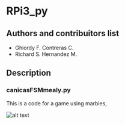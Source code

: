 # RPi3_py
## Authors and contribuitors list

- Ghiordy F. Contreras C.
- Richard S. Hernandez M.

## Description

### canicasFSMmealy.py

This is a code for a game using marbles, 

![alt text](file:///C:/Users/Ghiordy%20F.%20Contreras/Documents/College/11th%20Semester/Embeded%20systems/Evidencias/canicasFSMmealy.jpg)
